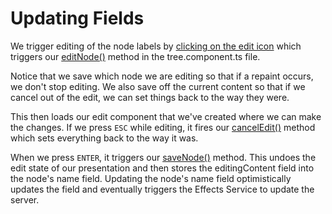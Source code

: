 # Updating Fields

We trigger editing of the node labels by [clicking on the edit icon](https://github.com/DaveMBush/SmartNgRX/blob/main/apps/demo-ngrx-signals/src/app/shared/components/tree/tree.component.html#L95) which triggers our [editNode()](https://github.com/DaveMBush/SmartNgRX/blob/main/apps/demo-ngrx-signals/src/app/shared/components/tree/tree.component.ts#L126-L129) method in the tree.component.ts file.

Notice that we save which node we are editing so that if a repaint occurs, we don't stop editing. We also save off the current content so that if we cancel out of the edit, we can set things back to the way they were.

This then loads our edit component that we've created where we can make the changes. If we press `ESC` while editing, it fires our [cancelEdit()](https://github.com/DaveMBush/SmartNgRX/blob/main/apps/demo-ngrx-signals/src/app/shared/components/tree/tree.component.ts#L135-L137) method which sets everything back to the way it was.

When we press `ENTER`, it triggers our [saveNode()](https://github.com/DaveMBush/SmartNgRX/blob/main/apps/demo-ngrx-signals/src/app/shared/components/tree/tree.component.ts#L139-L147) method. This undoes the edit state of our presentation and then stores the editingContent field into the node's name field. Updating the node's name field optimistically updates the field and eventually triggers the Effects Service to update the server.
